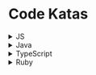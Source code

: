 # Code Katas

<details>
<summary>JS</summary>

[HDB Cluster](https://github.com/kevinngth/hdb-cluster)  
[Search Engine](https://github.com/kevinngth/KKBS-search-engine)  
[Candidate-Job Matching](https://github.com/kevinngth/candidate-job-matching)

</details>
<details>
<summary>Java</summary>

[Roman Numbers](https://github.com/kevinngth/roman-numbers)  
[Prime Factors](https://github.com/kevinngth/prime-factors)  
[Foo Bar Qix](https://github.com/kevinngth/foo-bar-qix)  
[Bowling Game](https://github.com/kevinngth/bowling-game)

</details>
<details>
<summary>TypeScript</summary>

[Recipe Calculator](https://github.com/kevinngth/recipe-calculator)  
[URL Parts Extractor](https://github.com/kevinngth/url-parts-extractor)

</details>
<details>
<summary>Ruby</summary>

[Room Allocation](https://github.com/kevinngth/room_allocation)

</details>
